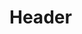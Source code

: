 <!-- TITLE: Song: Pixie Strike -->
<!-- SUBTITLE: A quiet lullaby that causes your target to fall into a magical sleep. Affects creatures up to level 45. -->

# Header